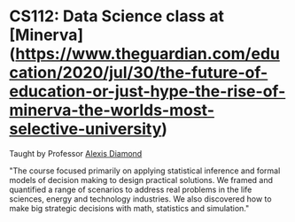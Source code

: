 
# CS112: Data Science class at [Minerva] (https://www.theguardian.com/education/2020/jul/30/the-future-of-education-or-just-hype-the-rise-of-minerva-the-worlds-most-selective-university)

Taught by Professor [Alexis Diamond](https://www.minerva.kgi.edu/people/alexis-diamond-phd/)

"The course focused primarily on applying statistical inference and formal models of decision making to design practical solutions. We framed
and quantified a range of scenarios to address real problems in the life sciences, energy and technology industries.
We also discovered how to make big strategic decisions with math, statistics and simulation."
